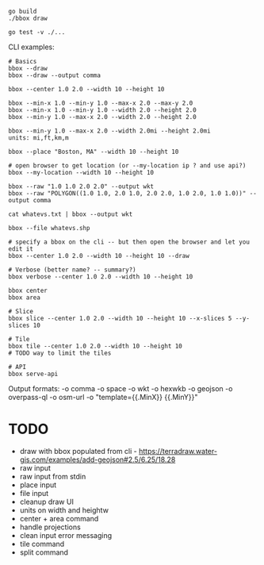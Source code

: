 ```
go build
./bbox draw
```

```
go test -v ./...
```

CLI examples:
```
# Basics
bbox --draw
bbox --draw --output comma

bbox --center 1.0 2.0 --width 10 --height 10

bbox --min-x 1.0 --min-y 1.0 --max-x 2.0 --max-y 2.0
bbox --min-x 1.0 --min-y 1.0 --width 2.0 --height 2.0
bbox --min-y 1.0 --max-x 2.0 --width 2.0 --height 2.0

bbox --min-y 1.0 --max-x 2.0 --width 2.0mi --height 2.0mi
units: mi,ft,km,m

bbox --place "Boston, MA" --width 10 --height 10

# open browser to get location (or --my-location ip ? and use api?)
bbox --my-location --width 10 --height 10

bbox --raw "1.0 1.0 2.0 2.0" --output wkt
bbox --raw "POLYGON((1.0 1.0, 2.0 1.0, 2.0 2.0, 1.0 2.0, 1.0 1.0))" --output comma

cat whatevs.txt | bbox --output wkt

bbox --file whatevs.shp

# specify a bbox on the cli -- but then open the browser and let you edit it
bbox --center 1.0 2.0 --width 10 --height 10 --draw

# Verbose (better name? -- summary?)
bbox verbose --center 1.0 2.0 --width 10 --height 10

bbox center
bbox area

# Slice
bbox slice --center 1.0 2.0 --width 10 --height 10 --x-slices 5 --y-slices 10

# Tile
bbox tile --center 1.0 2.0 --width 10 --height 10
# TODO way to limit the tiles

# API
bbox serve-api
```

Output formats:
-o comma
-o space
-o wkt
-o hexwkb
-o geojson
-o overpass-ql
-o osm-url
-o "template={{.MinX}} {{.MinY}}"

# TODO
* draw with bbox populated from cli - https://terradraw.water-gis.com/examples/add-geojson#2.5/6.25/18.28
* raw input
* raw input from stdin
* place input
* file input
* cleanup draw UI
* units on width and heightw
* center + area command
* handle projections
* clean input error messaging
* tile command
* split command
